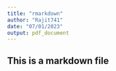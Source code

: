```yaml
---
title: "rmarkdown"
author: "Rajit741"
date: "07/01/2023"
output: pdf_document
---
```

## This is a markdown file
